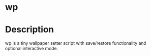 wp
==

Description
===========

wp is a tiny wallpaper setter script with save/restore functionality and optional interactive mode.


